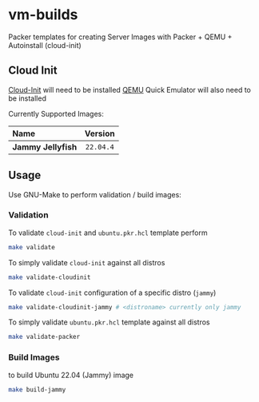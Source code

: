 # vm-builds
Packer templates for creating Server Images with Packer + QEMU + Autoinstall (cloud-init)

## Cloud Init

[Cloud-Init](https://cloud-init.io) will need to be installed
[QEMU](https://qemu.org) Quick Emulator will also need to be installed

Currently Supported Images:

| Name                | Version       |
|:--------------------|:-------------:|
| __Jammy Jellyfish__ |     `22.04.4` |


## Usage

Use GNU-Make to perform validation / build images:

### Validation

To validate `cloud-init` and `ubuntu.pkr.hcl` template perform

```bash
make validate
```

To simply validate `cloud-init` against all distros

```bash
make validate-cloudinit
```

To validate `cloud-init` configuration of a specific distro (`jammy`)

```bash
make validate-cloudinit-jammy # <distroname> currently only jammy
```

To simply validate `ubuntu.pkr.hcl` template against all distros

```bash
make validate-packer
```

### Build Images

to build Ubuntu 22.04 (Jammy) image

```bash
make build-jammy
```
